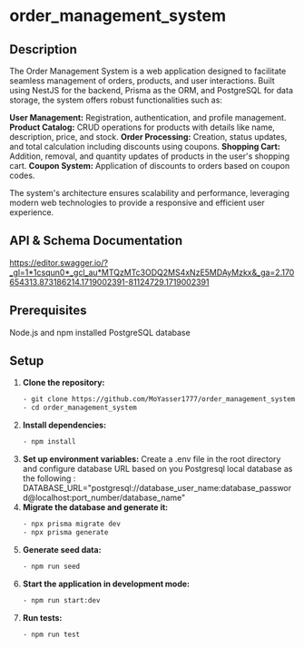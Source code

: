 # order_management_system

## Description
The Order Management System is a web application designed to facilitate seamless management of orders, products, and user interactions. Built using NestJS for the backend, Prisma as the ORM, and PostgreSQL for data storage, the system offers robust functionalities such as:

**User Management:**    Registration, authentication, and profile management.
**Product Catalog:**    CRUD operations for products with details like name, description, price, and stock.
**Order Processing:**    Creation, status updates, and total calculation including discounts using coupons.
**Shopping Cart:**    Addition, removal, and quantity updates of products in the user's shopping cart.
**Coupon System:**    Application of discounts to orders based on coupon codes.

The system's architecture ensures scalability and performance, leveraging modern web technologies to provide a responsive and efficient user experience.

## API & Schema Documentation
https://editor.swagger.io/?_gl=1*1csqun0*_gcl_au*MTQzMTc3ODQ2MS4xNzE5MDAyMzkx&_ga=2.170654313.873186214.1719002391-81124729.1719002391

## Prerequisites
Node.js and npm installed
PostgreSQL database

## Setup
1. **Clone the repository:**
   ```bash
   - git clone https://github.com/MoYasser1777/order_management_system.git
   - cd order_management_system
   ```
2. **Install dependencies:**
   ```bash
   - npm install
   ```
3. **Set up environment variables:**
   Create a .env file in the root directory and configure database URL based on you Postgresql local database as the following :
   DATABASE_URL="postgresql://database_user_name:database_password@localhost:port_number/database_name"
4. **Migrate the database and generate it:**
   ```bash
   - npx prisma migrate dev
   - npx prisma generate
   ```
5. **Generate seed data:**
   ```bash
   - npm run seed
   ```
7. **Start the application in development mode:**
   ```bash
   - npm run start:dev
   ```
9. **Run tests:**
    ```bash
   - npm run test
    ```
